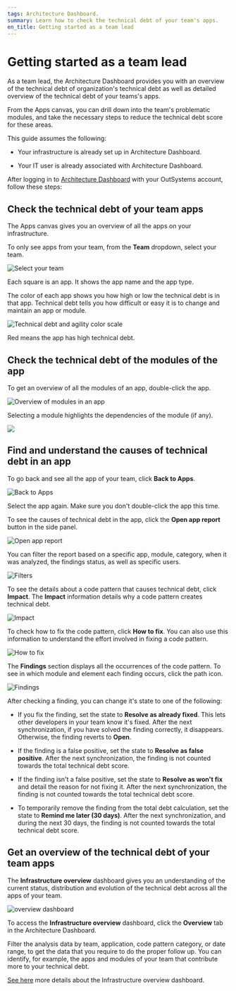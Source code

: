 ```yaml
---
tags: Architecture Dashboard.
summary: Learn how to check the technical debt of your team's apps.
en_title: Getting started as a team lead
---
```


# Getting started as a team lead

As a team lead, the Architecture Dashboard provides you with an overview of the technical debt of organization's technical debt as well as detailed overview of the technical debt of your teams's apps.

From the Apps canvas, you can drill down into the team's problematic modules, and take the necessary steps to reduce the technical debt score for these areas.

This guide assumes the following:

* Your infrastructure is already set up in Architecture Dashboard.

* Your IT user is already associated with Architecture Dashboard.

After logging in to [Architecture Dashboard](https://architecture.outsystems.com) with your OutSystems account, follow these steps:

## Check the technical debt of your team apps

The Apps canvas gives you an overview of all the apps on your infrastructure.

To only see apps from your team, from the **Team** dropdown, select your team.

![Select your team](images/use-team-ad.png)

Each square is an app. It shows the app name and the app type.

The color of each app shows you how high or low the technical debt is in that app.
Technical debt tells you how difficult or easy it is to change and maintain an app or module.

![Technical debt and agility color scale](images/use-debt-scale-ad.png)

Red means the app has high technical debt.

## Check the technical debt of the modules of the app

To get an overview of all the modules of an app, double-click the app.  

![Overview of modules in an app](images/use-overview-app-ad.png)

Selecting a module highlights the dependencies of the module (if any).

![](images/use-module-dependencies-ad.png)

## Find and understand the causes of technical debt in an app

To go back and see all the app of your team, click **Back to Apps**.

![Back to Apps](images/use-back-to-apps-ad.png)

Select the app again. Make sure you don't double-click the app this time.

To see the causes of technical debt in the app, click the **Open app report** button in the side panel.

![Open app report](images/use-open-app-report-ad.png)

You can filter the report based on a specific app, module, category, when it was analyzed, the findings status, as well as specific users.

![Filters](images/use-filters-ad.png)

To see the details about a code pattern that causes technical debt, click **Impact**. The **Impact** information details why a code pattern creates technical debt.

![Impact](images/use-report-impact-ad.png)

To check how to fix the code pattern, click **How to fix**. You can also use this information to understand the effort involved in fixing a code pattern.

![How to fix](images/use-report-fix-ad.png)

The **Findings** section displays all the occurrences of the code pattern. To see in which module and element each finding occurs, click the path icon.

![Findings](images/use-findings-ad.png)

After checking a finding, you can change it's state to one of the following:

* If you fix the finding, set the state to **Resolve as already fixed**. This lets other developers in your team know it's fixed. After the next synchronization, if you have solved the finding correctly, it disappears. Otherwise, the finding reverts to **Open**.

* If the finding is a false positive, set the state to **Resolve as false positive**. After the next synchronization, the finding is not counted towards the total technical debt score.

* If the finding isn't a false positive, set the state to **Resolve as won't fix** and detail the reason for not fixing it. After the next synchronization, the finding is not counted towards the total technical debt score.

* To temporarily remove the finding from the total debt calculation, set the state to **Remind me later (30 days)**. After the next synchronization, and during the next 30 days, the finding is not counted towards the total technical debt score.

## Get an overview of the technical debt of your team apps

The **Infrastructure overview** dashboard gives you an understanding of the current status, distribution and evolution of the technical debt across all the apps of your team.

![overview dashboard](images/overview-dashboard-ad.png)

To access the **Infrastructure overview** dashboard, click the **Overview** tab in the Architecture Dashboard.

Filter the analysis data by team, application, code pattern category, or date range, to get the data that you require to do the proper follow up. You can identify, for example, the apps and modules of your team that contribute more to your technical debt.

[See here](overview-dashboard.md) more details about the Infrastructure overview dashboard.
